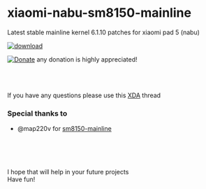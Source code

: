 # xiaomi-nabu-sm8150-mainline
Latest stable mainline kernel 6.1.10 patches for xiaomi pad 5 (nabu)

[![download](https://img.shields.io/github/downloads/serdeliuk/xiaomi-nabu-sm8150-mainline/total)](https://github.com/serdeliuk/xiaomi-nabu-sm8150-mainline/releases/download/6.1.10/xiaomi-nabu-sm8150-mainline.6.1.10.tar)

[![Donate](https://img.shields.io/badge/Donate-PayPal-green.svg)](https://paypal.me/serdeliuk) any donation is highly appreciated!

<br><br><br>
If you have any questions please use this [XDA](https://forum.xda-developers.com/t/rom-postmarketos-linux-boot-on-xiaomi-pad-5-nabu.4454143/) thread
<br>

### Special thanks to
- @map220v for [sm8150-mainline](https://github.com/map220v/sm8150-mainline)

<br><br><br><br>
I hope that will help in your future projects<br>
Have fun!
